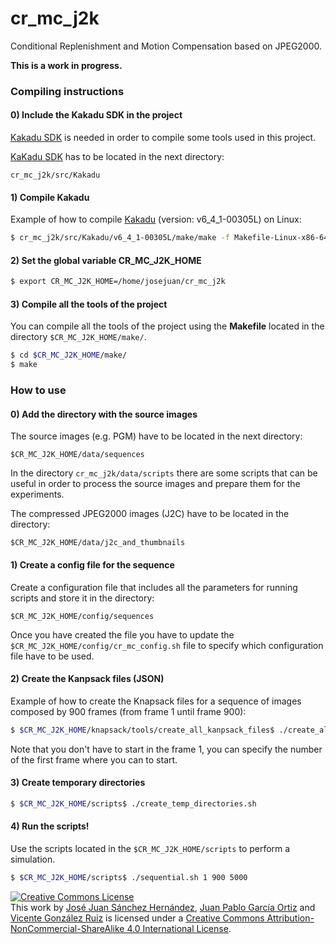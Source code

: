 cr_mc_j2k
=========

Conditional Replenishment and Motion Compensation based on JPEG2000.

**This is a work in progress.**

### Compiling instructions

#### 0) Include the Kakadu SDK in the project

[Kakadu SDK][1] is needed in order to compile some tools used in this project.

[KaKadu SDK][1] has to be located in the next directory:

```
cr_mc_j2k/src/Kakadu
```

#### 1) Compile Kakadu

Example of how to compile [Kakadu][1] (version: v6_4_1-00305L) on Linux:

```bash
$ cr_mc_j2k/src/Kakadu/v6_4_1-00305L/make/make -f Makefile-Linux-x86-64-gcc
```

#### 2) Set the global variable **CR_MC_J2K_HOME**

```bash
$ export CR_MC_J2K_HOME=/home/josejuan/cr_mc_j2k
```

#### 3) Compile all the tools of the project

You can compile all the tools of the project using the **Makefile** located in
the directory `$CR_MC_J2K_HOME/make/`.

```bash
$ cd $CR_MC_J2K_HOME/make/
$ make
```

### How to use

#### 0) Add the directory with the source images 

The source images (e.g. PGM) have to be located in the next directory:

```
$CR_MC_J2K_HOME/data/sequences
```

In the directory `cr_mc_j2k/data/scripts` there are some scripts that can be
useful in order to process the source images and prepare them for the
experiments.

The compressed JPEG2000 images (J2C) have to be located in the directory:

```
$CR_MC_J2K_HOME/data/j2c_and_thumbnails
```

#### 1) Create a config file for the sequence

Create a configuration file that includes all the parameters for running
scripts and store it in the directory:

```
$CR_MC_J2K_HOME/config/sequences
```

Once you have created the file you have to update the
`$CR_MC_J2K_HOME/config/cr_mc_config.sh` file to specify which configuration
file have to be used.

#### 2) Create the Kanpsack files (JSON)

Example of how to create the Knapsack files for a sequence of images composed
by 900 frames (from frame 1 until frame 900):

```bash
$ $CR_MC_J2K_HOME/knapsack/tools/create_all_kanpsack_files$ ./create_all_knapsack_files.sh 1 900
```

Note that you don't have to start in the frame 1, you can specify the number
of the first frame where you can to start.

#### 3) Create temporary directories
```bash
$ $CR_MC_J2K_HOME/scripts$ ./create_temp_directories.sh 
```

#### 4) Run the scripts!

Use the scripts located in the `$CR_MC_J2K_HOME/scripts` to perform a simulation. 

```bash
$ $CR_MC_J2K_HOME/scripts$ ./sequential.sh 1 900 5000
```

<a rel="license" href="http://creativecommons.org/licenses/by-nc-sa/4.0/"><img alt="Creative Commons License" style="border-width:0" src="http://i.creativecommons.org/l/by-nc-sa/4.0/80x15.png" /></a><br />This work by <a xmlns:cc="http://creativecommons.org/ns#" href="http://josejuansanchez.org" property="cc:attributionName" rel="cc:attributionURL">José Juan Sánchez Hernández</a>, <a xmlns:cc="http://creativecommons.org/ns#" href="http://www.hpca.ual.es/~jportiz/" property="cc:attributionName" rel="cc:attributionURL">Juan Pablo García Ortiz</a> and <a xmlns:cc="http://creativecommons.org/ns#" href="http://www.ual.es/~vruiz" property="cc:attributionName" rel="cc:attributionURL">Vicente González Ruiz</a>
  is licensed under a <a rel="license" href="http://creativecommons.org/licenses/by-nc-sa/4.0/">Creative Commons Attribution-NonCommercial-ShareAlike 4.0 International License</a>.

[1]: http://kakadusoftware.com